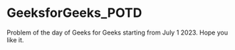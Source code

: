 # GeeksforGeeks_POTD
Problem of the day of Geeks for Geeks starting from July 1 2023.
Hope you like it. 
